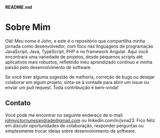 **README.md**

# Sobre Mim

Olá! Meu nome é John, e este é o repositório que compartilha minha jornada como desenvolvedor, com foco nas linguagens de programação JavaScript, Java, TypeScript, PHP e no framework Angular. Aqui você encontrará uma variedade de projetos, desde pequenos scripts até aplicativos mais robustos, refletindo meu aprendizado contínuo e minha paixão pelo desenvolvimento de software.

Se você tiver alguma sugestão de melhoria, correção de bugs ou desejar colaborar em algum projeto, sinta-se à vontade para abrir um issue ou enviar um pull request. Toda contribuição é bem-vinda!

## Contato

Você pode me encontrar no seguinte endereço de e-mail: johnvictornunesandrade@gmail.com ou linkedin.com/in/jvna23. Fico feliz em discutir oportunidades de colaboração, responder perguntas ou simplesmente trocar ideias sobre desenvolvimento de software.
